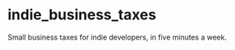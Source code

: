 indie_business_taxes
====================

Small business taxes for indie developers, in five minutes a week.